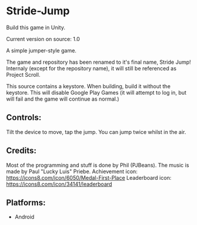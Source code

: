 # Stride-Jump
 Build this game in Unity.
 
 Current version on source: 1.0 
 
A simple jumper-style game.

The game and repository has been renamed to it's final name, Stride Jump! Internaly (except for the repository name), it will still be referenced as Project Scroll.

This source contains a keystore. When building, build it without the keystore. This will disable Google Play Games (it will attempt to log in, but will fail and the game will continue as normal.)

## Controls:

Tilt the device to move, tap the jump. You can jump twice whilst in the air.

## Credits:

Most of the programming and stuff is done by Phil (PJBeans). The music is made by Paul "Lucky Luis" Priebe.
Achievement icon: https://icons8.com/icon/6050/Medal-First-Place
Leaderboard icon: https://icons8.com/icon/34141/leaderboard

## Platforms:
- Android
